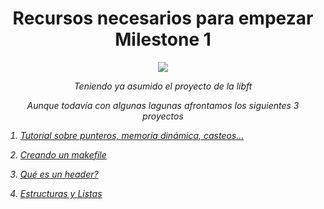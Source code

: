 
<h1 align="center" width="100%">Recursos necesarios para empezar Milestone 1</h1>

<p align="center">
  <img src="libft.png"/>
</p>

<p align="center" width="100%"><i>Teniendo ya asumido el proyecto de la libft</p>
<p align="center" width="100%">Aunque todavía con algunas lagunas afrontamos los siguientes 3 proyectos</p>

1. [Tutorial sobre punteros, memoria dinámica, casteos...](ptr.md)

2. [Creando un makefile](makefile.md)

3. [Qué es un header?](header.md)

4. [Estructuras y Listas](list.md)
